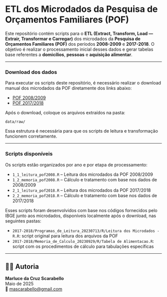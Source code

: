 # ETL dos Microdados da Pesquisa de Orçamentos Familiares (POF)

Este repositório contém scripts para o **ETL (Extract, Transform, Load — Extrair, Transformar e Carregar)** dos microdados da **Pesquisa de Orçamentos Familiares (POF)** dos períodos **2008-2009** e **2017-2018**. O objetivo é realizar o processamento inicial desses dados e gerar tabelas base referentes a **domicílios**, **pessoas** e **aquisição alimentar**.

---

### Download dos dados

Para executar os scripts deste repositório, é necessário realizar o download manual dos microdados da POF diretamente dos links abaixo:

- [POF 2008/2009](https://drive.google.com/drive/folders/1QLS0sRwo51Iybk0B-qtZXfrSL89xI89x?usp=drive_link)  
- [POF 2017/2018](https://drive.google.com/drive/folders/1sLQTUNtKr0KxnXpfhNFW8YzWXWUC9YiH?usp=drive_link)

Após o download, coloque os arquivos extraídos na pasta:

`data/raw/`

Essa estrutura é necessária para que os scripts de leitura e transformação funcionem corretamente.

---

### Scripts disponíveis

Os scripts estão organizados por ano e por etapa de processamento:

- `1_1_leitura_pof2008.R` – Leitura dos microdados da POF 2008/2009  
- `1_2_memoria_pof2008.R` – Cálculo e tratamento com base nos dados de 2008/2009  
- `2_1_leitura_pof2018.R` – Leitura dos microdados da POF 2017/2018  
- `2_2_memoria_pof2018.R` – Cálculo e tratamento com base nos dados de 2017/2018  

Esses scripts foram desenvolvidos com base nos códigos fornecidos pelo IBGE junto aos microdados, disponíveis localmente após o download, nas seguintes pastas:

- `2017-2018/Programas_de_Leitura_20230713/R/Leitura dos Microdados - R.R`: script original para leitura dos arquivos da POF  
- `2017-2018/Memoria_de_Calculo_20230929/R/Tabela de Alimentacao.R`: script com os procedimentos de cálculo para tabulações específicas
---

## 👩‍💻 Autoria

**Marluce da Cruz Scarabello**  
Maio de 2025  
📧 mascarabello@gmail.com